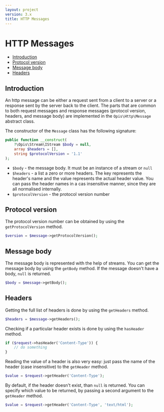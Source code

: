 ```yaml
---
layout: project
version: 3.x
title: HTTP Messages
---
```

# HTTP Messages

* [Introduction](#introduction)
* [Protocol version](#protocol-version)
* [Message body](#message-body)
* [Headers](#headers)

## Introduction

An http message can be either a request sent from a client to a server or a response sent by the server back to the client.
The parts that are common to both request messages and response messages (protocol version, headers, and message body)
are implemented in the `Opis\Http\Message` abstract class.

The constructor of the `Message` class has the following signature:

```php
public function __construct(
    ?\Opis\Stream\IStream $body = null, 
    array $headers = [], 
    string $protocolVersion = '1.1'
);
```

* `$body` - the message body. It must be an instance of a stream or `null`
* `$headers` - a list a zero or more headers. The key represents the header's name and the value represents the actual
header value. You can pass the header names in a cas insensitive manner, since they are all normalised internally.
* `$protocolVersion` - the protocol version number

## Protocol version

The protocol version number can be obtained by using the `getProtocolVersion` method.

```php
$version = $message->getProtocolVersion();
```

## Message body

The message body is represented with the help of streams. You can get the message body by using the
`getBody` method. If the message doesn't have a body, `null` is returned.

```php
$body = $message->getBody();
```

## Headers

Getting the full list of headers is done by using the `getHeaders` method.

```php
$headers = $message->getHeaders();
```

Checking if a particular header exists is done by using the `hasHeader` method.

```php
if ($request->hasHeader('Content-Type')) {
    // do something
}
```

Reading the value of a header is also very easy: just pass the name
of the header (case insensitive) to the `getHeader` method.

```php
$value = $request->getHeader('Content-Type');
```

By default, if the header doesn't exist, than `null` is returned. You can specify which value to be returned, by passing
a second argument to the `getHeader` method.

```php
$value = $request->getHeader('Content-Type', 'text/html');
```